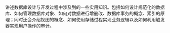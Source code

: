 讲述数据库设计与开发过程中涉及到的一些实用知识。包括如何设计规范化的数据库、如何管理数据库对象、如何对数据进行增删改、数据库事务的概念、索引的原理；同时还会介绍视图的概念、如何使用存储过程实现业务逻辑以及如何利用触发器实现用户操作的审计。

